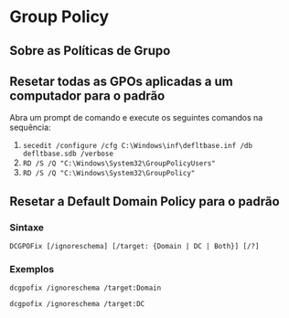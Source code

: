 # Group Policy

## Sobre as Políticas de Grupo

## Resetar todas as GPOs aplicadas a um computador para o padrão

Abra um prompt de comando e execute os seguintes comandos na sequência:

1. ```secedit /configure /cfg C:\Windows\inf\defltbase.inf /db defltbase.sdb /verbose```
2. ```RD /S /Q "C:\Windows\System32\GroupPolicyUsers"```
3. ```RD /S /Q "C:\Windows\System32\GroupPolicy"```

## Resetar a Default Domain Policy para o padrão

### Sintaxe

```DCGPOFix [/ignoreschema] [/target: {Domain | DC | Both}] [/?]```

### Exemplos

```dcgpofix /ignoreschema /target:Domain```

```dcgpofix /ignoreschema /target:DC```
